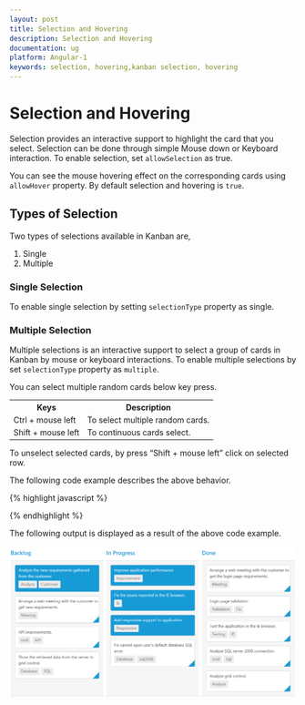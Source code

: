 ```yaml
---
layout: post
title: Selection and Hovering
description: Selection and Hovering
documentation: ug
platform: Angular-1
keywords: selection, hovering,kanban selection, hovering
---
```


# Selection and Hovering

Selection provides an interactive support to highlight the card that you select. Selection can be done through simple Mouse down or Keyboard interaction. To enable selection, set `allowSelection` as true.

You can see the mouse hovering effect on the corresponding cards using `allowHover` property. By default selection and hovering is `true`.

## Types of Selection

Two types of selections available in Kanban are,

1.	Single
2.	Multiple

### Single Selection

To enable single selection by setting `selectionType` property as single.

### Multiple Selection

Multiple selections is an interactive support to select a group of cards in Kanban by mouse or keyboard interactions. To enable multiple selections by set `selectionType` property as `multiple`.

You can select multiple random cards below key press.

<table>
<tr>
<th>
Keys</th><th>
Description</th></tr>
<tr>
<td>
Ctrl + mouse left</td><td>
To select multiple random cards.</td></tr>
<tr>
<td>
Shift + mouse left </td><td>
To continuous cards select.</td></tr>
</table>

To unselect selected cards, by press “Shift + mouse left” click on selected row.

The following code example describes the above behavior.

{% highlight javascript %}

<!DOCTYPE html>
<html xmlns="http://www.w3.org/1999/xhtml" lang="en" ng-app="KanbanApp">
<head>
    <title>Essential Studio for AngularJS: Kanban</title>
</head>
<body ng-controller="KanbanCtrl">
    <div id="Kanban" ej-kanban e-datasource="data" e-keyfield="Status" e-fields-content="Summary" e-fields-primarykey="Id" e-fields-tag="Tags" e-selectiontype="multiple">
        <div e-columns>
            <div e-column e-headertext="Backlog" e-key="Open"></div>
            <div e-column e-headertext="In Progress" e-key="InProgress"></div>
            <div e-column e-headertext="Done" e-key="Close"></div>
        </div>
    </div>
    <script>
        angular.module('KanbanApp', ['ejangular'])
            .controller('KanbanCtrl', function ($scope) {
                $scope.data = new ej.DataManager(window.kanbanData).executeLocal(ej.Query().take(30));
            });
    </script>
</body>
</html>

{% endhighlight %}


The following output is displayed as a result of the above code example.

![](Selection_images/selection_img1.png)